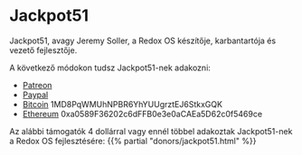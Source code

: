 # Jackpot51

Jackpot51, avagy Jeremy Soller, a Redox OS készítője, karbantartója és vezető fejlesztője.

A következő módokon tudsz Jackpot51-nek adakozni:

- [Patreon](https://www.patreon.com/redox_os)
- [Paypal](https://www.paypal.me/redoxos)
- [Bitcoin](bitcoin:1MD8PqWMUhNPBR6YhYUUgrztEJ6StkxGQK) 1MD8PqWMUhNPBR6YhYUUgrztEJ6StkxGQK
- [Ethereum](ethereum:0xa0589F36202c6dFFB0e3e0aCAEa5D62c0f5469ce) 0xa0589F36202c6dFFB0e3e0aCAEa5D62c0f5469ce


Az alábbi támogatók 4 dollárral vagy ennél többel adakoztak Jackpot51-nek a Redox OS fejlesztésére:
{{% partial "donors/jackpot51.html" %}}
